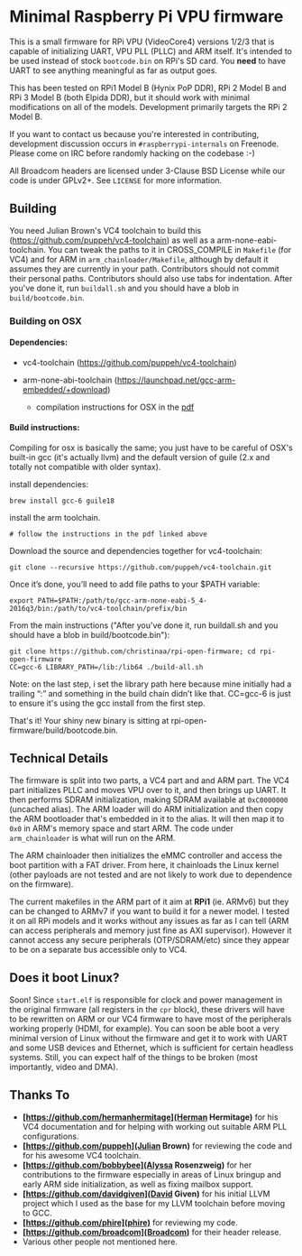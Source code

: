 # Minimal Raspberry Pi VPU firmware
This is a small firmware for RPi VPU (VideoCore4) versions 1/2/3 that is capable of initializing UART, VPU PLL (PLLC) and ARM itself. It's intended to be used instead of stock `bootcode.bin` on RPi's SD card. You **need** to have UART to see anything meaningful as far as output goes.

This has been tested on RPi1 Model B (Hynix PoP DDR), RPi 2 Model B and RPi 3 Model B (both Elpida DDR), but it should work with minimal modifications on all of the models. Development primarily targets the RPi 2 Model B.

If you want to contact us because you're interested in contributing, development discussion occurs in `#raspberrypi-internals` on Freenode. Please come on IRC before randomly hacking on the codebase :-)

All Broadcom headers are licensed under 3-Clause BSD License while our code is under GPLv2+. See `LICENSE` for more information.

## Building

You need Julian Brown's VC4 toolchain to build this (https://github.com/puppeh/vc4-toolchain) as well as a arm-none-eabi-toolchain. You can tweak the paths to it in CROSS_COMPILE in `Makefile` (for VC4) and for ARM in `arm_chainloader/Makefile`, although by default it assumes they are currently in your path. Contributors should not commit their personal paths. Contributors should also use tabs for indentation. After you've done it, run `buildall.sh` and you should have a blob in `build/bootcode.bin`. 

### Building on OSX

#### Dependencies:

+ vc4-toolchain (https://github.com/puppeh/vc4-toolchain)

+ arm-none-abi-toolchain (https://launchpad.net/gcc-arm-embedded/+download)
    + compilation instructions for OSX in the [pdf](https://launchpadlibrarian.net/287100910/How-to-build-toolchain.pdf)

#### Build instructions: 
Compiling for osx is basically the same; you just have to be careful of OSX's built-in gcc (it's actually llvm) and the default version of guile (2.x and totally not compatible with older syntax). 

install dependencies: 

    brew install gcc-6 guile18

install the arm toolchain.

    # follow the instructions in the pdf linked above

Download the source and dependencies together for vc4-toolchain:

    git clone --recursive https://github.com/puppeh/vc4-toolchain.git

Once it’s done, you’ll need to add file paths to your $PATH variable: 

    export PATH=$PATH:/path/to/gcc-arm-none-eabi-5_4-2016q3/bin:/path/to/vc4-toolchain/prefix/bin

From the main instructions ("After you've done it, run buildall.sh and you should have a blob in build/bootcode.bin"):

    git clone https://github.com/christinaa/rpi-open-firmware; cd rpi-open-firmware
    CC=gcc-6 LIBRARY_PATH=/lib:/lib64 ./build-all.sh

Note: on the last step, i set the library path here because mine initially had a trailing “:” and something in the build chain didn’t like that. CC=gcc-6 is just to ensure it's using the gcc install from the first step.

That's it! Your shiny new binary is sitting at rpi-open-firmware/build/bootcode.bin.

## Technical Details
The firmware is split into two parts, a VC4 part and and ARM part. The VC4 part initializes PLLC and moves VPU over to it, and then brings up UART. It then performs SDRAM initialization, making SDRAM available at `0xC0000000` (uncached alias). The ARM loader will do ARM initialization and then copy the ARM bootloader that's embedded in it to the alias. It will then map it to `0x0` in ARM's memory space and start ARM. The code under `arm_chainloader` is what will run on the ARM. 

The ARM chainloader then initializes the eMMC controller and access the boot partition with a FAT driver. From here, it chainloads the Linux kernel (other payloads are not tested and are not likely to work due to dependence on the firmware).

The current makefiles in the ARM part of it aim at **RPi1** (ie. ARMv6) but they can be changed to ARMv7 if you want to build it for a newer model. I tested it on all RPi models and it works without any issues as far as I can tell (ARM can access peripherals and memory just fine as AXI supervisor). However it cannot access any secure peripherals (OTP/SDRAM/etc) since they appear to be on a separate bus accessible only to VC4.

## Does it boot Linux?

Soon! Since `start.elf` is responsible for clock and power management in the original firmware (all registers in the `cpr` block), these drivers will have to be rewritten on ARM or our VC4 firmware to have most of the peripherals working properly (HDMI, for example). You can soon be able boot a very minimal version of Linux without the firmware and get it to work with UART and some USB devices and Ethernet, which is sufficient for certain headless systems. Still, you can expect half of the things to be broken (most importantly, video and DMA).

## Thanks To
 * **[https://github.com/hermanhermitage](Herman Hermitage)** for his VC4 documentation and for helping with working out suitable ARM PLL configurations.
 * **[https://github.com/puppeh](Julian Brown)** for reviewing the code and for his awesome VC4 toolchain.
 * **[https://github.com/bobbybee](Alyssa Rosenzweig)** for her contributions to the firmware especially in areas of Linux bringup and early ARM side initialization, as well as fixing mailbox support.
 * **[https://github.com/davidgiven](David Given)** for his initial LLVM project which I used as the base for my LLVM toolchain before moving to GCC.
 * **[https://github.com/phire](phire)** for reviewing my code.
 * **[https://github.com/broadcom](Broadcom)** for their header release.
 * Various other people not mentioned here.
